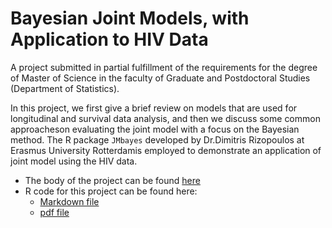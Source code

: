 # Bayesian Joint Models, with Application to HIV Data

A project submitted in partial fulfillment of the requirements for the degree of Master of Science in the faculty of Graduate and Postdoctoral Studies (Department of Statistics).

In this project, we first give a brief review on models that are used for longitudinal and survival data analysis, and then we discuss some common approacheson evaluating the joint model with a focus on the Bayesian method. The R package `JMbayes` developed by Dr.Dimitris Rizopoulos at Erasmus University Rotterdamis employed to demonstrate an application of joint model using the HIV data. 

* The body of the project can be found [here](https://github.com/harpercheng91/UBC-Master-s-Project/blob/master/MSc-Project.pdf)
* R code for this project can be found here: 
    + [Markdown file](https://github.com/harpercheng91/UBC-Master-s-Project/blob/master/Project_Rcode.Rmd)
    + [pdf file](https://github.com/harpercheng91/UBC-Master-s-Project/blob/master/Project_Rcode.pdf)
